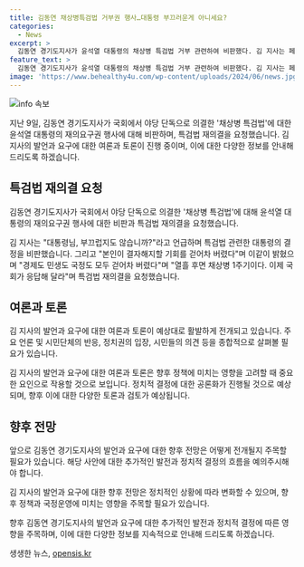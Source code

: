 ```yaml
---
title: 김동연 채상병특검법 거부권 행사…대통령 부끄러운게 아니세요?
categories:
  - News
excerpt: >
  김동연 경기도지사가 윤석열 대통령의 채상병 특검법 거부 관련하여 비판했다. 김 지사는 페이스북을 통해 대통령님, 부끄럽지도 않습니까?라며 특검법 재의결을 요청했다. 그는 본인이 결자해지할 기회를 걷어차 버렸다며 경제도 민생도 국정도 모두 걷어차 버렸다고 덧붙였다.
feature_text: >
  김동연 경기도지사가 윤석열 대통령의 채상병 특검법 거부 관련하여 비판했다. 김 지사는 페이스북을 통해 대통령님, 부끄럽지도 않습니까?라며 특검법 재의결을 요청했다. 그는 본인이 결자해지할 기회를 걷어차 버렸다며 경제도 민생도 국정도 모두 걷어차 버렸다고 덧붙였다.
image: 'https://www.behealthy4u.com/wp-content/uploads/2024/06/news.jpg'
---
```


<p><img src="https://www.behealthy4u.com/wp-content/uploads/2024/06/news.jpg" alt="info 속보" /></p>

<p>지난 9일, 김동연 경기도지사가 국회에서 야당 단독으로 의결한 '채상병 특검법'에 대한 윤석열 대통령의 재의요구권 행사에 대해 비판하며, 특검법 재의결을 요청했습니다. 김 지사의 발언과 요구에 대한 여론과 토론이 진행 중이며, 이에 대한 다양한 정보를 안내해 드리도록 하겠습니다. </p>

<h2 data-ke-size="size26">특검법 재의결 요청</h2>

<p>김동연 경기도지사가 국회에서 야당 단독으로 의결한 '채상병 특검법'에 대해 윤석열 대통령의 재의요구권 행사에 대한 비판과 특검법 재의결을 요청했습니다. </p>

<p data-ke-size="size16">김 지사는 "대통령님, 부끄럽지도 않습니까?"라고 언급하며 특검법 관련한 대통령의 결정을 비판했습니다. 그리고 "본인이 결자해지할 기회를 걷어차 버렸다"며 이같이 밝혔으며 "경제도 민생도 국정도 모두 걷어차 버렸다"며 "열흘 후면 채상병 1주기이다. 이제 국회가 응답해 달라"며 특검법 재의결을 요청했습니다.</p>

<h2 data-ke-size="size26">여론과 토론</h2>

<p>김 지사의 발언과 요구에 대한 여론과 토론이 예상대로 활발하게 전개되고 있습니다. 주요 언론 및 시민단체의 반응, 정치권의 입장, 시민들의 의견 등을 종합적으로 살펴볼 필요가 있습니다.</p>

<p data-ke-size="size16">김 지사의 발언과 요구에 대한 여론과 토론은 향후 정책에 미치는 영향을 고려할 때 중요한 요인으로 작용할 것으로 보입니다. 정치적 결정에 대한 공론화가 진행될 것으로 예상되며, 향후 이에 대한 다양한 토론과 검토가 예상됩니다.</p>

<h2 data-ke-size="size26">향후 전망</h2>

<p>앞으로 김동연 경기도지사의 발언과 요구에 대한 향후 전망은 어떻게 전개될지 주목할 필요가 있습니다. 해당 사안에 대한 추가적인 발전과 정치적 결정의 흐름을 예의주시해야 합니다.</p>

<p data-ke-size="size16">김 지사의 발언과 요구에 대한 향후 전망은 정치적인 상황에 따라 변화할 수 있으며, 향후 정책과 국정운영에 미치는 영향을 주목할 필요가 있습니다.</p>

<p>향후 김동연 경기도지사의 발언과 요구에 대한 추가적인 발전과 정치적 결정에 따른 영향을 주목하며, 이에 대한 다양한 정보를 지속적으로 안내해 드리도록 하겠습니다.</p>
생생한 뉴스, <a href="https://opensis.kr" rel="dofollow">opensis.kr</a>



